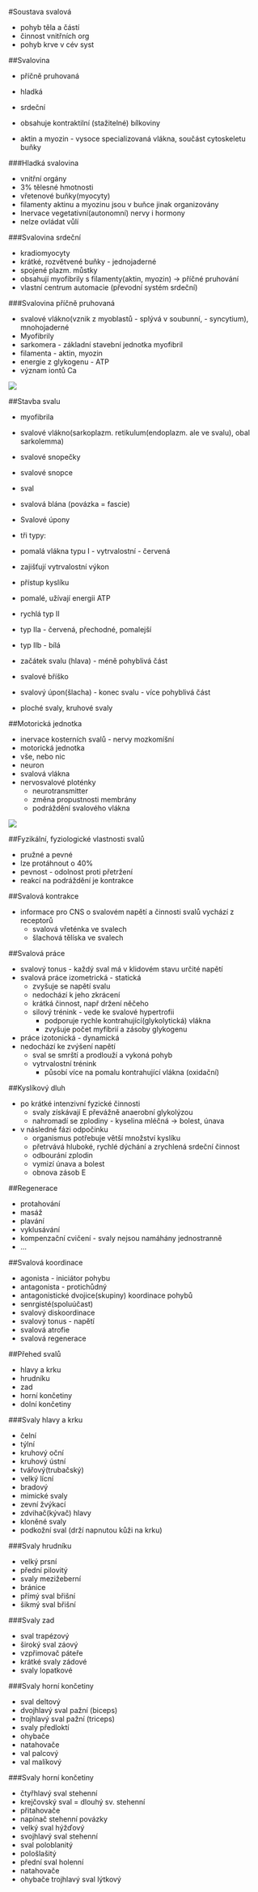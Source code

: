 ﻿#Soustava svalová
* pohyb těla a částí
* činnost vnitřních org
* pohyb krve v cév syst

##Svalovina
* příčně pruhovaná
* hladká
* srdeční

* obsahuje kontraktilní (stažitelné) bílkoviny
* aktin a myozin - vysoce specializovaná vlákna, součást cytoskeletu buňky

###Hladká svalovina
* vnitřní orgány
* 3% tělesné hmotnosti
* vřetenové buňky(myocyty)
* filamenty aktinu a myozinu jsou v buňce jinak organizovány
* Inervace vegetativní(autonomní) nervy i hormony
* nelze ovládat vůlí

###Svalovina srdeční
* kradiomyocyty
* krátké, rozvětvené buňky - jednojaderné
 * spojené plazm. můstky
* obsahují myofibrily s filamenty(aktin, myozin) -> příčné pruhování
* vlastní centrum automacie (převodní systém srdeční) 

###Svalovina příčně pruhovaná
* svalové vlákno(vznik z myoblastů - splývá v soubunní, - syncytium), mnohojaderné
* Myofibrily
 * sarkomera - základní stavební jednotka myofibril
 * filamenta - aktin, myozin
* energie z glykogenu - ATP
* význam iontů Ca

![](http://www.anaesthetist.com/icu/organs/heart/images/actinmyo.gif)

##Stavba svalu
* myofibrila
* svalové vlákno(sarkoplazm. retikulum(endoplazm. ale ve svalu), obal sarkolemma)
* svalové snopečky
* svalové snopce
* sval
* svalová blána (povázka = fascie)
* Svalové úpony
* tři typy:
 * pomalá vlákna typu I - vytrvalostní - červená
  * zajišťují vytrvalostní výkon
  * přístup kyslíku
  * pomalé, užívají energii ATP
 * rychlá  typ II
  * typ IIa - červená, přechodné, pomalejší
  * typ IIb - bílá


* začátek svalu (hlava) - méně pohyblivá část
* svalové bříško
* svalový úpon(šlacha) - konec svalu - více pohyblivá část
* ploché svaly, kruhové svaly

##Motorická jednotka
* inervace kosterních svalů - nervy mozkomíšní
* motorická jednotka
 * vše, nebo nic
 * neuron
 * svalová vlákna
 * nervosvalové ploténky
      * neurotransmitter
      * změna propustnosti membrány
      * podráždění svalového vlákna


![](http://powerlifting.ronnie.cz/img/data/clanky/normal/5445_1.jpg)

##Fyzikální, fyziologické vlastnosti svalů
* pružné a pevné
* lze protáhnout o 40%
* pevnost - odolnost proti přetržení
* reakcí na podráždění je kontrakce

##Svalová kontrakce
* informace pro CNS o svalovém napětí a činnosti svalů vychází z receptorů
    * svalová vřeténka ve svalech
    * šlachová tělíska ve svalech

##Svalová práce
* svalový tonus - každý sval má v klidovém stavu určité napětí
* svalová práce izometrická - statická
    * zvyšuje se napětí svalu
    * nedochází k jeho zkrácení
    * krátká činnost, např držení něčeho
    * silový trénink - vede ke svalové hypertrofii
        * podporuje rychle kontrahující(glykolytická) vlákna
        * zvyšuje počet myfibrií a zásoby glykogenu
* práce izotonická - dynamická
* nedochází ke zvýšení napětí
    * sval se smrští a prodlouží a vykoná pohyb
    * vytrvalostní trénink
        * působí více na pomalu kontrahující vlákna (oxidační)

##Kyslíkový dluh
* po krátké intenzivní fyzické činnosti
    * svaly získávají E převážně anaerobní glykolýzou
    * nahromadí se zplodiny - kyselina mléčná -> bolest, únava
* v následné fázi odpočinku
    * organismus potřebuje větší množství kyslíku
    * přetrvává hluboké, rychlé dýchání a zrychlená srdeční činnost
    * odbourání zplodin
    * vymizí únava a bolest
    * obnova zásob E

##Regenerace
* protahování
* masáž
* plavání
* vyklusávání
* kompenzační cvičení - svaly nejsou namáhány jednostranně
* ...

##Svalová koordinace
* agonista - iniciátor pohybu
* antagonista - protichůdný
* antagonistické dvojice(skupiny) koordinace pohybů
* senrgisté(spoluúčast)
* svalový diskoordinace
* svalový tonus - napětí
* svalová atrofie
* svalová regenerace

##Přehed svalů
* hlavy a krku
* hrudníku
* zad
* horní končetiny
* dolní končetiny

###Svaly hlavy a krku
* čelní
* týlní
* kruhový oční
* kruhový ústní
* tvářový(trubačský)
* velký lícní
* bradový
* mimické svaly
* zevní žvýkací
* zdvihač(kývač) hlavy
* kloněné svaly
* podkožní sval (drží napnutou kůži na krku)

###Svaly hrudníku
* velký prsní
* přední pilovitý
* svaly mezižeberní
* bránice
* přímý sval břišní
* šikmý sval břišní

###Svaly zad
* sval trapézový
* široký sval záový
* vzpřimovač páteře
* krátké svaly zádové
* svaly lopatkové

###Svaly horní končetiny
* sval deltový
* dvojhlavý sval pažní (biceps)
* trojhlavý sval pažní (triceps)
* svaly předloktí
* ohybače
* natahovače
* val palcový
* val malíkový

###Svaly horní končetiny
* čtyřhlavý sval stehenní
* krejčovský sval = dlouhý sv. stehenní
* přitahovače
* napínač stehenní povázky
* velký sval hýžďový
* svojhlavý sval stehenní
* sval poloblanitý
* pološlašitý
* přední sval holenní
* natahovače
* ohybače trojhlavý sval lýtkový

